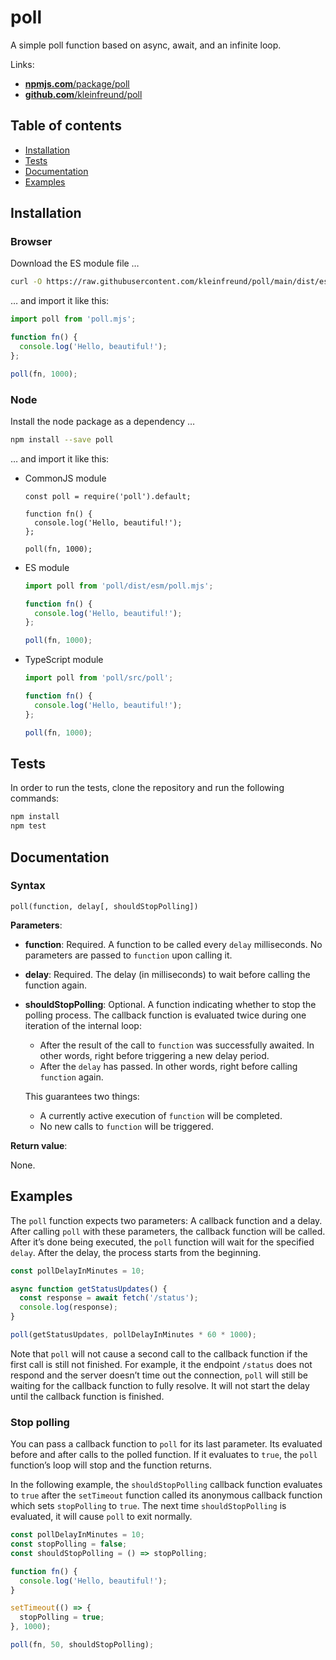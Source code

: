 # poll

A simple poll function based on async, await, and an infinite loop.

Links:

- [**npmjs.com**/package/poll](https://www.npmjs.com/package/poll)
- [**github.com**/kleinfreund/poll](https://github.com/kleinfreund/poll)



## Table of contents

- [Installation](#installation)
- [Tests](#tests)
- [Documentation](#documentation)
- [Examples](#examples)



## Installation

### Browser

Download the ES module file …

```sh
curl -O https://raw.githubusercontent.com/kleinfreund/poll/main/dist/esm/poll.mjs
```

… and import it like this:

```js
import poll from 'poll.mjs';

function fn() {
  console.log('Hello, beautiful!');
};

poll(fn, 1000);
```

### Node

Install the node package as a dependency …

```sh
npm install --save poll
```

… and import it like this:

- CommonJS module

  ```node
  const poll = require('poll').default;

  function fn() {
    console.log('Hello, beautiful!');
  };

  poll(fn, 1000);
  ```

- ES module

  ```js
  import poll from 'poll/dist/esm/poll.mjs';

  function fn() {
    console.log('Hello, beautiful!');
  };

  poll(fn, 1000);
  ```

- TypeScript module

  ```ts
  import poll from 'poll/src/poll';

  function fn() {
    console.log('Hello, beautiful!');
  };

  poll(fn, 1000);
  ```



## Tests

In order to run the tests, clone the repository and run the following commands:

```sh
npm install
npm test
```



## Documentation

### Syntax

```
poll(function, delay[, shouldStopPolling])
```

**Parameters**:

- **function**: Required. A function to be called every `delay` milliseconds. No parameters are passed to `function` upon calling it.
- **delay**: Required. The delay (in milliseconds) to wait before calling the function again.
- **shouldStopPolling**: Optional. A function indicating whether to stop the polling process. The callback function is evaluated twice during one iteration of the internal loop:
  - After the result of the call to `function` was successfully awaited. In other words, right before triggering a new delay period.
  - After the `delay` has passed. In other words, right before calling `function` again.

  This guarantees two things:
  - A currently active execution of `function` will be completed.
  - No new calls to `function` will be triggered.

**Return value**:

None.



## Examples

The `poll` function expects two parameters: A callback function and a delay. After calling `poll` with these parameters, the callback function will be called. After it’s done being executed, the `poll` function will wait for the specified `delay`. After the delay, the process starts from the beginning.

```js
const pollDelayInMinutes = 10;

async function getStatusUpdates() {
  const response = await fetch('/status');
  console.log(response);
}

poll(getStatusUpdates, pollDelayInMinutes * 60 * 1000);
```

Note that `poll` will not cause a second call to the callback function if the first call is still not finished. For example, it the endpoint `/status` does not respond and the server doesn’t time out the connection, `poll` will still be waiting for the callback function to fully resolve. It will not start the delay until the callback function is finished.

### Stop polling

You can pass a callback function to `poll` for its last parameter. Its evaluated before and after calls to the polled function. If it evaluates to `true`, the `poll` function’s loop will stop and the function returns.

In the following example, the `shouldStopPolling` callback function evaluates to `true` after the `setTimeout` function called its anonymous callback function which sets `stopPolling` to `true`. The next time `shouldStopPolling` is evaluated, it will cause `poll` to exit normally.

```js
const pollDelayInMinutes = 10;
const stopPolling = false;
const shouldStopPolling = () => stopPolling;

function fn() {
  console.log('Hello, beautiful!');
}

setTimeout(() => {
  stopPolling = true;
}, 1000);

poll(fn, 50, shouldStopPolling);
```
